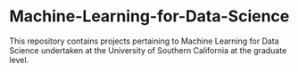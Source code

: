 # Machine-Learning-for-Data-Science
This repository contains projects pertaining to Machine Learning for Data Science undertaken at the University of Southern California at the graduate level.
